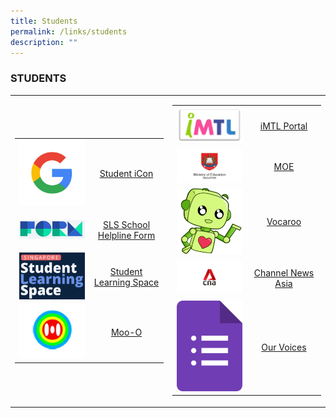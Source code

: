 ```yaml
---
title: Students
permalink: /links/students
description: ""
---
```

### STUDENTS

<table>
	<tr>
		<td width="50%">
<table>
	<tr>
		<td width="50%">
			<img src="/images/google_logo.jpg"/>
		</td>
		<td>
			<p align="center">
				<a href="https://workspace.google.com/dashboard">
					Student iCon
				</a>
			</p>
		</td>
	</tr>
	<tr>
		<td>
			<img src="/images/formSGlogo.jpg"/>
		</td>
		<td>
			<p align="center">
				<a href="https://form.gov.sg/5d536818f0c5370012d1c890">
				 SLS School Helpline Form
			 </a>
			</p>
		</td>
	</tr>
	<tr>
		<td>
			<img src="/images/sls.png"/>
		</td>
		<td>
			<p align="center">
				<a href="https://vle.learning.moe.edu.sg/login">
					Student Learning Space
				</a>
			</p>
		</td>
	</tr>
	<tr>
		<td>
			<img src="/images/Moo-O.png"/>
		</td>
		<td>
			<p align="center">
				<a href="http://www.moo-o.com/">
					Moo-O
				</a>
			</p>
		</td>
	</tr>
</table>
		</td>
		<td>
<table>
  <tr>
    <td width="50%">
			<img src="/images/iMTL Logo.jpg"/>
		</td>
    <td>
			<p align="center">
				<a href="https://imtl.moe.edu.sg/cos/o.x?c=/ca7_imtl/user&func=login">
					iMTL Portal
				</a>
			</p>
		</td>
	</tr>
	<tr>
		<td>
			<img src="/images/moe.jpg">
	  </td>
    <td>
		  <p align="center">
			  <a href="https://www.moe.gov.sg/">
				  	MOE 
				</a>
			</p>
		</td>
	</tr>
  <tr>
    <td>
			<img src="/images/vocaroo.png"/>
		</td>
    <td> 
			<p align="center">
				<a href="https://vocaroo.com/">
					Vocaroo
				</a>
			</p>
		</td>
  </tr>
  <tr>
    <td>
			<img src="/images/cna.jpg"/>
		</td>
    <td>
			<p align="center">
				<a href="https://www.channelnewsasia.com/">
					Channel News Asia 
				</a>
			</p>
		</td>
  </tr>
  <tr>
    <td>
			<img src="/images/google%20form.png"/>
		</td>
    <td>
			<p align="center">
				<a href="https://docs.google.com/forms/d/e/1FAIpQLSe0hzMcATZdtHxQ0uF-jZfk3Z5JRa9TdBgSbHvI-ZTlT2QZlA/viewform">
					Our Voices 
				</a>
			</p>
		</td>
  </tr>
</table>
		</td>
	</tr>
</table